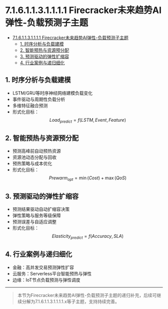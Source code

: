 # 7.1.6.1.1.3.1.1.1.1 Firecracker未来趋势AI弹性-负载预测子主题


<!-- TOC START -->

- [7.1.6.1.1.3.1.1.1.1 Firecracker未来趋势AI弹性-负载预测子主题](#7161131111-firecracker未来趋势ai弹性-负载预测子主题)
  - [1. 时序分析与负载建模](#1-时序分析与负载建模)
  - [2. 智能预热与资源预分配](#2-智能预热与资源预分配)
  - [3. 预测驱动的弹性扩缩容](#3-预测驱动的弹性扩缩容)
  - [4. 行业案例与递归细化](#4-行业案例与递归细化)

<!-- TOC END -->

## 1. 时序分析与负载建模

- LSTM/GRU等时序神经网络建模负载变化
- 事件驱动与周期性负载分析
- 多维特征融合预测
- 形式化目标：
$$Load_{predict} = f(LSTM, Event, Feature)$$

## 2. 智能预热与资源预分配

- 预测高峰前自动预热资源
- 资源池动态分配与回收
- 预热策略与成本优化
- 形式化目标：
$$Prewarm_{opt} = \min (Cost) + \max (QoS)$$

## 3. 预测驱动的弹性扩缩容

- 预测结果驱动自动扩缩容决策
- 弹性策略与服务等级保障
- 预测误差与自适应调整
- 形式化目标：
$$Elasticity_{predict} = f(Accuracy, SLA)$$

## 4. 行业案例与递归细化

- 金融：高并发交易预测弹性扩容
- 云服务：Serverless平台智能预热与弹性
- 边缘：IoT节点负载预测与弹性调度

---
> 本节为Firecracker未来趋势AI弹性-负载预测子主题的递归补充，后续可继续分解为7.1.6.1.1.3.1.1.1.1.x等子主题，支持持续完善。

